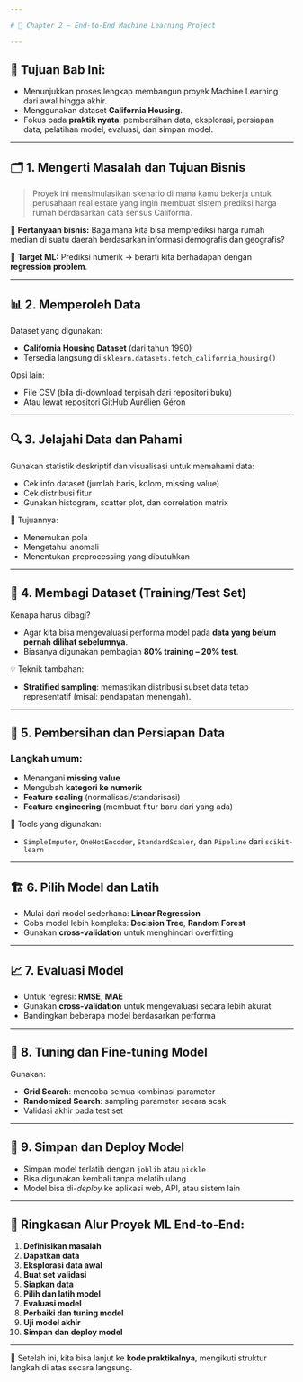 ```yaml
---

# 📘 Chapter 2 – End-to-End Machine Learning Project

---
```


## 🎯 Tujuan Bab Ini:

* Menunjukkan proses lengkap membangun proyek Machine Learning dari awal hingga akhir.
* Menggunakan dataset **California Housing**.
* Fokus pada **praktik nyata**: pembersihan data, eksplorasi, persiapan data, pelatihan model, evaluasi, dan simpan model.

---

## 🗂️ 1. Mengerti Masalah dan Tujuan Bisnis

> Proyek ini mensimulasikan skenario di mana kamu bekerja untuk perusahaan real estate yang ingin membuat sistem prediksi harga rumah berdasarkan data sensus California.

🔎 **Pertanyaan bisnis:**
Bagaimana kita bisa memprediksi harga rumah median di suatu daerah berdasarkan informasi demografis dan geografis?

🎯 **Target ML:**
Prediksi numerik → berarti kita berhadapan dengan **regression problem**.

---

## 📊 2. Memperoleh Data

Dataset yang digunakan:

* **California Housing Dataset** (dari tahun 1990)
* Tersedia langsung di `sklearn.datasets.fetch_california_housing()`

Opsi lain:

* File CSV (bila di-download terpisah dari repositori buku)
* Atau lewat repositori GitHub Aurélien Géron

---

## 🔍 3. Jelajahi Data dan Pahami

Gunakan statistik deskriptif dan visualisasi untuk memahami data:

* Cek info dataset (jumlah baris, kolom, missing value)
* Cek distribusi fitur
* Gunakan histogram, scatter plot, dan correlation matrix

🎯 Tujuannya:

* Menemukan pola
* Mengetahui anomali
* Menentukan preprocessing yang dibutuhkan

---

## 🧹 4. Membagi Dataset (Training/Test Set)

Kenapa harus dibagi?

* Agar kita bisa mengevaluasi performa model pada **data yang belum pernah dilihat sebelumnya**.
* Biasanya digunakan pembagian **80% training – 20% test**.

💡 Teknik tambahan:

* **Stratified sampling**: memastikan distribusi subset data tetap representatif (misal: pendapatan menengah).

---

## 🧽 5. Pembersihan dan Persiapan Data

### Langkah umum:

* Menangani **missing value**
* Mengubah **kategori ke numerik**
* **Feature scaling** (normalisasi/standarisasi)
* **Feature engineering** (membuat fitur baru dari yang ada)

🔧 Tools yang digunakan:

* `SimpleImputer`, `OneHotEncoder`, `StandardScaler`, dan `Pipeline` dari `scikit-learn`

---

## 🏗️ 6. Pilih Model dan Latih

* Mulai dari model sederhana: **Linear Regression**
* Coba model lebih kompleks: **Decision Tree**, **Random Forest**
* Gunakan **cross-validation** untuk menghindari overfitting

---

## 📈 7. Evaluasi Model

* Untuk regresi: **RMSE**, **MAE**
* Gunakan **cross-validation** untuk mengevaluasi secara lebih akurat
* Bandingkan beberapa model berdasarkan performa

---

## 🔄 8. Tuning dan Fine-tuning Model

Gunakan:

* **Grid Search**: mencoba semua kombinasi parameter
* **Randomized Search**: sampling parameter secara acak
* Validasi akhir pada test set

---

## 💾 9. Simpan dan Deploy Model

* Simpan model terlatih dengan `joblib` atau `pickle`
* Bisa digunakan kembali tanpa melatih ulang
* Model bisa di-*deploy* ke aplikasi web, API, atau sistem lain

---

## 📑 Ringkasan Alur Proyek ML End-to-End:

1. **Definisikan masalah**
2. **Dapatkan data**
3. **Eksplorasi data awal**
4. **Buat set validasi**
5. **Siapkan data**
6. **Pilih dan latih model**
7. **Evaluasi model**
8. **Perbaiki dan tuning model**
9. **Uji model akhir**
10. **Simpan dan deploy model**

---

📌 Setelah ini, kita bisa lanjut ke **kode praktikalnya**, mengikuti struktur langkah di atas secara langsung.